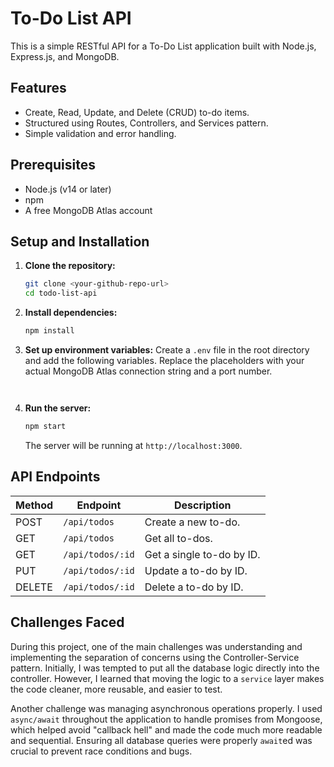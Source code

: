 # To-Do List API

This is a simple RESTful API for a To-Do List application built with Node.js, Express.js, and MongoDB.

## Features

- Create, Read, Update, and Delete (CRUD) to-do items.
- Structured using Routes, Controllers, and Services pattern.
- Simple validation and error handling.

## Prerequisites

- Node.js (v14 or later)
- npm
- A free MongoDB Atlas account

## Setup and Installation

1.  **Clone the repository:**
    ```bash
    git clone <your-github-repo-url>
    cd todo-list-api
    ```

2.  **Install dependencies:**
    ```bash
    npm install
    ```

3.  **Set up environment variables:**
    Create a `.env` file in the root directory and add the following variables. Replace the placeholders with your actual MongoDB Atlas connection string and a port number.

    ```


4.  **Run the server:**
    ```bash
    npm start
    ```
    The server will be running at `http://localhost:3000`.

## API Endpoints

| Method | Endpoint          | Description                 |
|--------|-------------------|-----------------------------|
| POST   | `/api/todos`      | Create a new to-do.         |
| GET    | `/api/todos`      | Get all to-dos.             |
| GET    | `/api/todos/:id`  | Get a single to-do by ID.   |
| PUT    | `/api/todos/:id`  | Update a to-do by ID.       |
| DELETE | `/api/todos/:id`  | Delete a to-do by ID.       |

## Challenges Faced

During this project, one of the main challenges was understanding and implementing the separation of concerns using the Controller-Service pattern. Initially, I was tempted to put all the database logic directly into the controller. However, I learned that moving the logic to a `service` layer makes the code cleaner, more reusable, and easier to test.

Another challenge was managing asynchronous operations properly. I used `async/await` throughout the application to handle promises from Mongoose, which helped avoid "callback hell" and made the code much more readable and sequential. Ensuring all database queries were properly `await`ed was crucial to prevent race conditions and bugs.